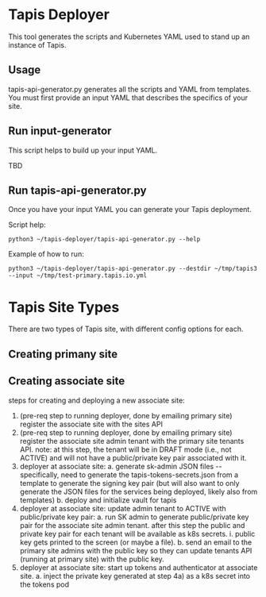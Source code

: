 # Tapis Deployer 

This tool generates the scripts and Kubernetes YAML used to stand up an instance of Tapis.

## Usage

tapis-api-generator.py generates all the scripts and YAML from templates. You must first provide an input YAML that describes the specifics of your site.


## Run input-generator

This script helps to build up your input YAML.

TBD


## Run tapis-api-generator.py


Once you have your input YAML you can generate your Tapis deployment. 


Script help:

    python3 ~/tapis-deployer/tapis-api-generator.py --help

Example of how to run:

    python3 ~/tapis-deployer/tapis-api-generator.py --destdir ~/tmp/tapis3 --input ~/tmp/test-primary.tapis.io.yml 

# Tapis Site Types

There are two types of Tapis site, with different config options for each.


## Creating primany site


## Creating associate site

steps for creating and deploying a new associate site:
1. (pre-req step to running deployer, done by emailing primary site) register the associate site with the sites API
2. (pre-req step to running deployer, done by emailing primary site) register the associate site admin tenant with the primary site tenants API. note: at this step, the tenant will be in DRAFT mode (i.e., not ACTIVE) and will not have a public/private key pair associated with it.
3. deployer at associate site:
a. generate sk-admin JSON files -- specifically, need to generate the tapis-tokens-secrets.json from a template to generate the signing key pair (but will also want to only generate the JSON files for the services being deployed, likely also from templates) 
b. deploy and initialize vault for tapis
4. deployer at associate site: update admin tenant to ACTIVE with public/private key pair:
a. run SK admin to generate public/private key pair for the associate site admin tenant. after this step the public and private key pair for each tenant will be available as k8s secrets.
i. public key gets printed to the screen (or maybe a file).
b. send an email to the primary site admins with the public key so they can update tenants API (running at primary site) with the public key.
5. deployer at associate site: start up tokens and authenticator at associate site.
a. inject the private key generated at step 4a) as a k8s secret into the tokens pod



